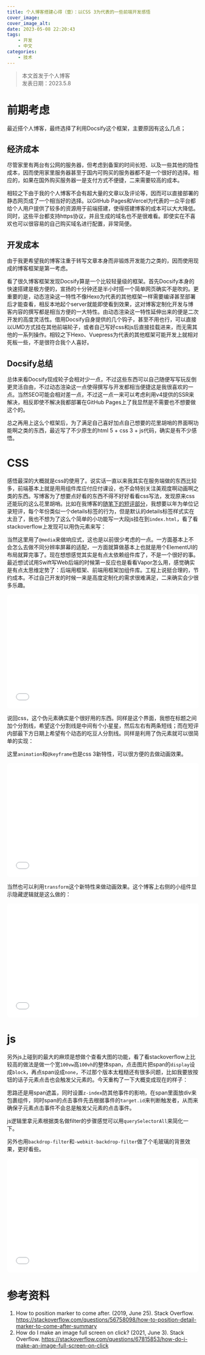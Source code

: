 ```yaml
---
title: 个人博客搭建心得（壹）：以CSS 3为代表的一些前端开发感悟
cover_image: 
cover_image_alt: 
date: 2023-05-08 22:20:43
tags:
    - 开发
    - 中文
categories:
    - 技术
---
```


> 本文首发于个人博客 \
> 发表日期：2023.5.8

# 前期考虑

最近搭个人博客，最终选择了利用Docsify这个框架，主要原因有这么几点；

## 经济成本

尽管家里有两台有公网的服务器，但考虑到备案的时间长短、以及一些其他的隐性成本，因而使用家里服务器甚至于国内可购买的服务器都不是一个很好的选择。相应的，如果在国外购买服务器一是支付方式不便捷，二来需要较高的成本。

相较之下由于我的个人博客不会有超大量的文章以及评论等，因而可以直接部署的静态网页成了一个相当好的选择。以GitHub Pages和Vercel为代表的一众平台都给个人用户提供了较多的资源用于前端搭建，使得搭建博客的成本可以大大降低。同时，这些平台都支持https协议，并且生成的域名也不是很难看。即使实在不喜欢也可以很容易的自己购买域名进行配置，非常简便。

## 开发成本

由于我更希望我的博客注重于转写文章本身而非锻炼开发能力之类的，因而使用现成的博客框架是第一考虑。

看了很久博客框架发现Docsify算是一个比较轻量级的框架。首先Docsify本身的快速搭建是极方便的，宣扬的十分钟还是半小时搭一个简单网页确实不是吹的。更重要的是，动态渲染这一特性不像Hexo为代表的其他框架一样需要编译甚至部署后才能查看，相反本地起个server就能即使看到效果，这对博客定制化开发与博客内容的撰写都是相当方便的一大特性。由动态渲染这一特性延伸出来的便是二次开发的高度灵活性。借用Docsify自身提供的几个钩子，甚至不用也行，可以直接以UMD方式挂在其他前端轮子，或者自己写好css和js后直接挂载进来，而无需其他的一系列操作。相较之下Hexo、Vuepress为代表的其他框架可能开发上就相对死板一些，不是很符合我个人喜好。

## Docsify总结

总体来看Docsify现成轮子会相对少一点，不过这些东西可以自己随便写写玩反倒更灵活自由，不过动态渲染这一点使得撰写与开发都相当便捷这是我很喜欢的一点。当然SEO可能会相对差一点，不过这一点一来可以考虑利用v4提供的SSR来解决，相反即使不解决我都部署在GitHub Pages上了我显然是不需要也不想要做这个的。

总之再用上这么个框架后，为了满足自己喜好加点自己想要的花里胡哨的界面啊功能啊之类的东西，最近写了不少原生的html 5 + css 3 + js代码，确实是有不少感悟。

# CSS

感悟最深的大概就是css的使用了。说实话一直以来我其实在服务端做的东西比较多，前端基本上就是用用组件库应付应付课设，也不会特别关注美观度啊动画啊之类的东西。写博客为了想要点好看的东西不得不好好看看css写法，发现原来css还能玩的这么花里胡哨。比如在我博客的[随笔下的短评部分](/writings/BriefComments)，我想要以年为单位记录短评，每个年份类似一个details标签的行为，但是默认的details标签样式实在太丑了，我也不想为了这么个简单的小功能写一大段js挂在到`index.html`，看了看stackoverflow上发现可以用伪元素来写：

当然这里用了`@media`来做响应式，这也是以前很少考虑的一点。一方面基本上不会怎么去做不同分辨率屏幕的适配，一方面就算做基本上也就是用个ElementUI的布局就算完事了。现在想想感觉其实是有点太依赖组件库了，不是一个很好的事。最近想试试用Swift写Web后端的时候第一反应也是看看Vapor怎么用，感觉确实是有点太思维定势了：后端用框架、前端用框架加组件库。工程上说挺合理的，节约成本。不过自己开发的时候一来是高度定制化的需求很难满足，二来确实会少很多乐趣。

<p>
    <iframe width="100%" height="300px" src="//jsfiddle.net/pikapikapi/b9Lu37v6/embedded/html,css,result/" allowfullscreen="allowfullscreen" allowpaymentrequest frameborder="0" style="border-radius: 7px"></iframe>
</p>

说回css，这个伪元素确实是个很好用的东西。同样是这个界面，我想在标题之间加个分割线，希望这个分割线是中间有个小星星，然后左右有两条短线；而在短评内部最下方日期上希望有个动态的吃豆人分割线。同样是利用了伪元素就可以很简单的实现：

这里`animation`和`@keyframe`也是css 3新特性，可以很方便的去做动画效果。

<p>
    <iframe width="100%" height="300px" src="//jsfiddle.net/pikapikapi/pyb42tus/10/embedded/html,css,result/" allowfullscreen="allowfullscreen" allowpaymentrequest frameborder="0" style="border-radius: 7px"></iframe>
</p>

当然也可以利用`transform`这个新特性来做动画效果。这个博客上右侧的小组件显示隐藏逻辑就是这么做的：

<p>
    <iframe width="100%" height="300px" src="//jsfiddle.net/pikapikapi/ft3kares/28/embedded/" allowfullscreen="allowfullscreen" allowpaymentrequest frameborder="0" style="border-radius: 7px"></iframe>
</p>

# js

另外js上碰到的最大的麻烦是想做个查看大图的功能，看了看stackoverflow上比较高的做法是做一个宽`100vw`高`100vh`的整体span，点击图片把span的`display`设成`block`，再点span设成`none`，不过那个版本太粗糙还有很多问题，比如我要放按钮的话子元素点击也会触发父元素的。今天重构了一下大概变成现在的样子：

思路还是用span遮盖，同时设置`z-index`防其他事件的影响，在span里面放div来包裹组件，同时span的点击事件先去根据事件的`target.id`来判断触发者，从而来确保子元素点击事件不会总是触发父元素的点击事件。

js逻辑里拿元素根据类名做filter的步骤感觉可以用`querySelectorAll`来简化一下。

另外也用`backdrop-filter`和`-webkit-backdrop-filter`做了个毛玻璃的背景效果，更好看些。

<p>
    <iframe width="100%" height="300" src="//jsfiddle.net/pikapikapi/fkt849L2/15/embedded/" allowfullscreen="allowfullscreen" allowpaymentrequest frameborder="0" style="border-radius: 7px"></iframe>
</p>

# 参考资料

1. How to position marker to come after. (2019, June 25). Stack Overflow. https://stackoverflow.com/questions/56758098/how-to-position-detail-marker-to-come-after-summary
2. How do I make an image full screen on click? (2021, June 3). Stack Overflow. https://stackoverflow.com/questions/67815853/how-do-i-make-an-image-full-screen-on-click
